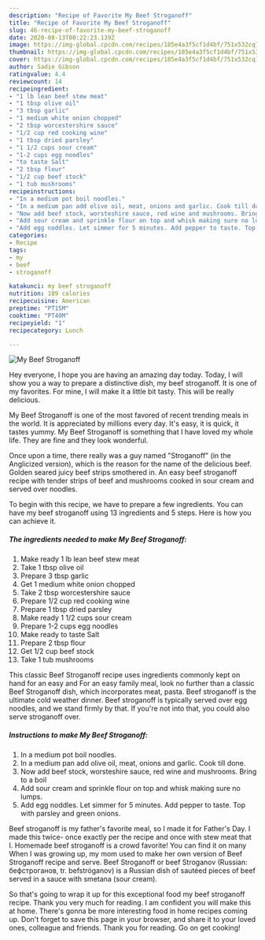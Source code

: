 ```yaml
---
description: "Recipe of Favorite My Beef Stroganoff"
title: "Recipe of Favorite My Beef Stroganoff"
slug: 46-recipe-of-favorite-my-beef-stroganoff
date: 2020-08-13T00:22:23.139Z
image: https://img-global.cpcdn.com/recipes/185e4a3f5cf1d4bf/751x532cq70/my-beef-stroganoff-recipe-main-photo.jpg
thumbnail: https://img-global.cpcdn.com/recipes/185e4a3f5cf1d4bf/751x532cq70/my-beef-stroganoff-recipe-main-photo.jpg
cover: https://img-global.cpcdn.com/recipes/185e4a3f5cf1d4bf/751x532cq70/my-beef-stroganoff-recipe-main-photo.jpg
author: Sadie Gibson
ratingvalue: 4.4
reviewcount: 14
recipeingredient:
- "1 lb lean beef stew meat"
- "1 tbsp olive oil"
- "3 tbsp garlic"
- "1 medium white onion chopped"
- "2 tbsp worcestershire sauce"
- "1/2 cup red cooking wine"
- "1 tbsp dried parsley"
- "1 1/2 cups sour cream"
- "1-2 cups egg noodles"
- "to taste Salt"
- "2 tbsp flour"
- "1/2 cup beef stock"
- "1 tub mushrooms"
recipeinstructions:
- "In a medium pot boil noodles."
- "In a medium pan add olive oil, meat, onions and garlic. Cook till done."
- "Now add beef stock, worsteshire sauce, red wine and mushrooms. Bring to a boil"
- "Add sour cream and sprinkle flour on top and whisk making sure no lumps."
- "Add egg noddles. Let simmer for 5 minutes. Add pepper to taste. Top with parsley and green onions."
categories:
- Recipe
tags:
- my
- beef
- stroganoff

katakunci: my beef stroganoff 
nutrition: 189 calories
recipecuisine: American
preptime: "PT15M"
cooktime: "PT40M"
recipeyield: "1"
recipecategory: Lunch

---
```



![My Beef Stroganoff](https://img-global.cpcdn.com/recipes/185e4a3f5cf1d4bf/751x532cq70/my-beef-stroganoff-recipe-main-photo.jpg)

Hey everyone, I hope you are having an amazing day today. Today, I will show you a way to prepare a distinctive dish, my beef stroganoff. It is one of my favorites. For mine, I will make it a little bit tasty. This will be really delicious.

My Beef Stroganoff is one of the most favored of recent trending meals in the world. It is appreciated by millions every day. It's easy, it is quick, it tastes yummy. My Beef Stroganoff is something that I have loved my whole life. They are fine and they look wonderful.

Once upon a time, there really was a guy named &#34;Stroganoff&#34; (in the Anglicized version), which is the reason for the name of the delicious beef. Golden seared juicy beef strips smothered in. An easy beef stroganoff recipe with tender strips of beef and mushrooms cooked in sour cream and served over noodles.


To begin with this recipe, we have to prepare a few ingredients. You can have my beef stroganoff using 13 ingredients and 5 steps. Here is how you can achieve it.

<!--inarticleads1-->

##### The ingredients needed to make My Beef Stroganoff:

1. Make ready 1 lb lean beef stew meat
1. Take 1 tbsp olive oil
1. Prepare 3 tbsp garlic
1. Get 1 medium white onion chopped
1. Take 2 tbsp worcestershire sauce
1. Prepare 1/2 cup red cooking wine
1. Prepare 1 tbsp dried parsley
1. Make ready 1 1/2 cups sour cream
1. Prepare 1-2 cups egg noodles
1. Make ready to taste Salt
1. Prepare 2 tbsp flour
1. Get 1/2 cup beef stock
1. Take 1 tub mushrooms


This classic Beef Stroganoff recipe uses ingredients commonly kept on hand for an easy and For an easy family meal, look no further than a classic Beef Stroganoff dish, which incorporates meat, pasta. Beef stroganoff is the ultimate cold weather dinner. Beef stroganoff is typically served over egg noodles, and we stand firmly by that. If you&#39;re not into that, you could also serve stroganoff over. 

<!--inarticleads2-->

##### Instructions to make My Beef Stroganoff:

1. In a medium pot boil noodles.
1. In a medium pan add olive oil, meat, onions and garlic. Cook till done.
1. Now add beef stock, worsteshire sauce, red wine and mushrooms. Bring to a boil
1. Add sour cream and sprinkle flour on top and whisk making sure no lumps.
1. Add egg noddles. Let simmer for 5 minutes. Add pepper to taste. Top with parsley and green onions.


Beef stroganoff is my father&#39;s favorite meal, so I made it for Father&#39;s Day. I made this twice- once exactly per the recipe and once with stew meat that I. Homemade beef stroganoff is a crowd favorite! You can find it on many When I was growing up, my mom used to make her own version of Beef Stroganoff recipe and serve. Beef Stroganoff or beef Stroganov (Russian: бефстроганов, tr. befstróganov) is a Russian dish of sautéed pieces of beef served in a sauce with smetana (sour cream). 

So that's going to wrap it up for this exceptional food my beef stroganoff recipe. Thank you very much for reading. I am confident you will make this at home. There's gonna be more interesting food in home recipes coming up. Don't forget to save this page in your browser, and share it to your loved ones, colleague and friends. Thank you for reading. Go on get cooking!

